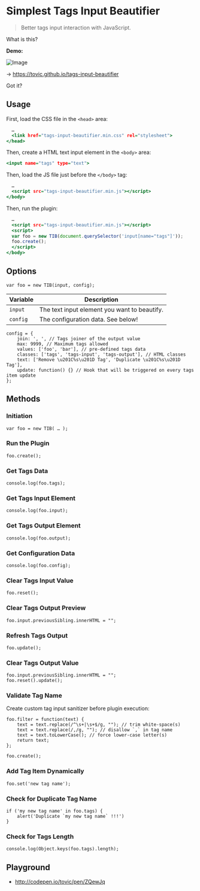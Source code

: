 Simplest Tags Input Beautifier
==============================

> Better tags input interaction with JavaScript.

What is this?

**Demo:**

![Image](https://cloud.githubusercontent.com/assets/1669261/12162361/7b457e14-b533-11e5-990a-8805cac26bb3.gif)

&rarr; https://tovic.github.io/tags-input-beautifier

Got it?

Usage
-----

First, load the CSS file in the `<head>` area:

~~~ .html
  …
  <link href="tags-input-beautifier.min.css" rel="stylesheet">
</head>
~~~

Then, create a HTML text input element in the `<body>` area:

~~~ .html
<input name="tags" type="text">
~~~

Then, load the JS file just before the `</body>` tag:

~~~ .html
  …
  <script src="tags-input-beautifier.min.js"></script>
</body>
~~~


Then, run the plugin:

~~~ .html
  …
  <script src="tags-input-beautifier.min.js"></script>
  <script>
  var foo = new TIB(document.querySelector('input[name="tags"]'));
  foo.create();
  </script>
</body>
~~~

Options
-------

~~~ .javascript
var foo = new TIB(input, config);
~~~

Variable | Description
-------- | -----------
`input` | The text input element you want to beautify.
`config` | The configuration data. See below!

~~~ .javascript
config = {
    join: ', ', // Tags joiner of the output value
    max: 9999, // Maximum tags allowed
    values: ['foo', 'bar'], // pre-defined tags data
    classes: ['tags', 'tags-input', 'tags-output'], // HTML classes
    text: ['Remove \u201C%s\u201D Tag', 'Duplicate \u201C%s\u201D Tag'],
    update: function() {} // Hook that will be triggered on every tags item update
};
~~~

Methods
-------

### Initiation

~~~ .javascript
var foo = new TIB( … );
~~~

### Run the Plugin

~~~ .javascript
foo.create();
~~~

### Get Tags Data

~~~ .javascript
console.log(foo.tags);
~~~

### Get Tags Input Element

~~~ .javascript
console.log(foo.input);
~~~

### Get Tags Output Element

~~~ .javascript
console.log(foo.output);
~~~

### Get Configuration Data

~~~ .javascript
console.log(foo.config);
~~~

### Clear Tags Input Value

~~~ .javascript
foo.reset();
~~~

### Clear Tags Output Preview

~~~ .javascript
foo.input.previousSibling.innerHTML = "";
~~~

### Refresh Tags Output

~~~ .javascript
foo.update();
~~~

### Clear Tags Output Value

~~~ .javascript
foo.input.previousSibling.innerHTML = "";
foo.reset().update();
~~~

### Validate Tag Name

Create custom tag input sanitizer before plugin execution:

~~~ .javascript
foo.filter = function(text) {
    text = text.replace(/^\s+|\s+$/g, ""); // trim white-space(s)
    text = text.replace(/,/g, ""); // disallow `,` in tag name
    text = text.toLowerCase(); // force lower-case letter(s)
    return text;
};

foo.create();
~~~

### Add Tag Item Dynamically

~~~ .javascript
foo.set('new tag name');
~~~

### Check for Duplicate Tag Name

~~~ .javascript
if ('my new tag name' in foo.tags) {
    alert('Duplicate `my new tag name` !!!')
}
~~~

### Check for Tags Length

~~~ .javascript
console.log(Object.keys(foo.tags).length);
~~~

Playground
----------

 * http://codepen.io/tovic/pen/ZQewJq
